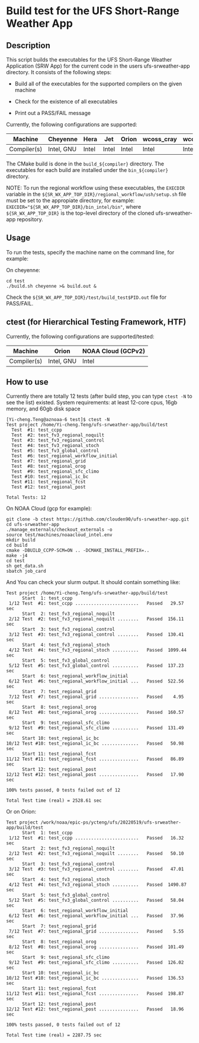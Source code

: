 # Build test for the UFS Short-Range Weather App

## Description

This script builds the executables for the UFS Short-Range Weather Application (SRW App)
for the current code in the users ufs-srweather-app directory.  It consists of the following steps:

* Build all of the executables for the supported compilers on the given machine

* Check for the existence of all executables

* Print out a PASS/FAIL message

Currently, the following configurations are supported:

Machine     | Cheyenne    | Hera   | Jet    | Orion  | wcoss_cray  | wcoss_dell_p3  |
------------| ------------|--------|--------|--------|-------------|----------------|
Compiler(s) | Intel, GNU  | Intel  | Intel  | Intel  | Intel       | Intel          |

The CMake build is done in the ``build_${compiler}`` directory.
The executables for each build are installed under the ``bin_${compiler}`` directory.

NOTE:  To run the regional workflow using these executables, the ``EXECDIR`` variable in the
``${SR_WX_APP_TOP_DIR}/regional_workflow/ush/setup.sh`` file must be set to the
appropiate directory, for example:  ``EXECDIR="${SR_WX_APP_TOP_DIR}/bin_intel/bin"``,
where ``${SR_WX_APP_TOP_DIR}`` is the top-level directory of the cloned ufs-srweather-app repository.

## Usage

To run the tests, specify the machine name on the command line, for example:

On cheyenne:

```
cd test
./build.sh cheyenne >& build.out &
```

Check the ``${SR_WX_APP_TOP_DIR}/test/build_test$PID.out`` file for PASS/FAIL.

## ctest (for Hierarchical Testing Framework, HTF)

Currently, the following configurations are supported/tested:

Machine     | Orion       | NOAA Cloud (GCPv2)   |
------------| ------------|--------|
Compiler(s) | Intel, GNU  | Intel  |

## How to use

Currently there are totally 12 tests (after build step, you can type ``ctest -N`` to see the list) existed.
System requirements: at least 12-core cpus, 16gb memory, and 60gb disk space

```
[Yi-cheng.Teng@aznoaa-6 test]$ ctest -N
Test project /home/Yi-cheng.Teng/ufs-srweather-app/build/test
  Test  #1: test_ccpp
  Test  #2: test_fv3_regional_noquilt
  Test  #3: test_fv3_regional_control
  Test  #4: test_fv3_regional_stoch
  Test  #5: test_fv3_global_control
  Test  #6: test_regional_workflow_initial
  Test  #7: test_regional_grid
  Test  #8: test_regional_orog
  Test  #9: test_regional_sfc_climo
  Test #10: test_regional_ic_bc
  Test #11: test_regional_fcst
  Test #12: test_regional_post

Total Tests: 12
```

On NOAA Cloud (gcp for example):


```
git clone -b ctest https://github.com/clouden90/ufs-srweather-app.git
cd ufs-srweather-app
./manage_externals/checkout_externals -o
source test/machines/noaacloud_intel.env
mkdir build
cd build
cmake -DBUILD_CCPP-SCM=ON .. -DCMAKE_INSTALL_PREFIX=..
make -j4
cd test
sh get_data.sh
sbatch job_card
```
And You can check your slurm output. It should contain something like:

```
Test project /home/Yi-cheng.Teng/ufs-srweather-app/build/test
      Start  1: test_ccpp
 1/12 Test  #1: test_ccpp ........................   Passed   29.57 sec
      Start  2: test_fv3_regional_noquilt
 2/12 Test  #2: test_fv3_regional_noquilt ........   Passed  156.11 sec
      Start  3: test_fv3_regional_control
 3/12 Test  #3: test_fv3_regional_control ........   Passed  130.41 sec
      Start  4: test_fv3_regional_stoch
 4/12 Test  #4: test_fv3_regional_stoch ..........   Passed  1099.44 sec
      Start  5: test_fv3_global_control
 5/12 Test  #5: test_fv3_global_control ..........   Passed  137.23 sec
      Start  6: test_regional_workflow_initial
 6/12 Test  #6: test_regional_workflow_initial ...   Passed  522.56 sec
      Start  7: test_regional_grid
 7/12 Test  #7: test_regional_grid ...............   Passed    4.95 sec
      Start  8: test_regional_orog
 8/12 Test  #8: test_regional_orog ...............   Passed  160.57 sec
      Start  9: test_regional_sfc_climo
 9/12 Test  #9: test_regional_sfc_climo ..........   Passed  131.49 sec
      Start 10: test_regional_ic_bc
10/12 Test #10: test_regional_ic_bc ..............   Passed   50.98 sec
      Start 11: test_regional_fcst
11/12 Test #11: test_regional_fcst ...............   Passed   86.89 sec
      Start 12: test_regional_post
12/12 Test #12: test_regional_post ...............   Passed   17.90 sec

100% tests passed, 0 tests failed out of 12

Total Test time (real) = 2528.61 sec
```

Or on Orion:

```
Test project /work/noaa/epic-ps/ycteng/ufs/20220519/ufs-srweather-app/build/test
      Start  1: test_ccpp
 1/12 Test  #1: test_ccpp ........................   Passed   16.32 sec
      Start  2: test_fv3_regional_noquilt
 2/12 Test  #2: test_fv3_regional_noquilt ........   Passed   50.10 sec
      Start  3: test_fv3_regional_control
 3/12 Test  #3: test_fv3_regional_control ........   Passed   47.01 sec
      Start  4: test_fv3_regional_stoch
 4/12 Test  #4: test_fv3_regional_stoch ..........   Passed  1490.87 sec
      Start  5: test_fv3_global_control
 5/12 Test  #5: test_fv3_global_control ..........   Passed   58.04 sec
      Start  6: test_regional_workflow_initial
 6/12 Test  #6: test_regional_workflow_initial ...   Passed   37.96 sec
      Start  7: test_regional_grid
 7/12 Test  #7: test_regional_grid ...............   Passed    5.55 sec
      Start  8: test_regional_orog
 8/12 Test  #8: test_regional_orog ...............   Passed  101.49 sec
      Start  9: test_regional_sfc_climo
 9/12 Test  #9: test_regional_sfc_climo ..........   Passed  126.02 sec
      Start 10: test_regional_ic_bc
10/12 Test #10: test_regional_ic_bc ..............   Passed  136.53 sec
      Start 11: test_regional_fcst
11/12 Test #11: test_regional_fcst ...............   Passed  198.87 sec
      Start 12: test_regional_post
12/12 Test #12: test_regional_post ...............   Passed   18.96 sec

100% tests passed, 0 tests failed out of 12

Total Test time (real) = 2287.75 sec

```
